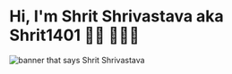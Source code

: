 # Hi, I'm Shrit Shrivastava aka Shrit1401 👋🏾 👩🏾‍💻
<img src="https://i.imgur.com/8R8XlY8.png" alt="banner that says Shrit Shrivastava">
